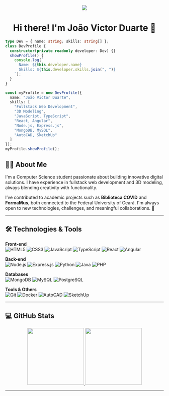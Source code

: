 <div align="center">
  <img src='https://images.weserv.nl/?url=github.com/SrTinny.png?v=4&h=100&w=100&fit=cover&mask=circle&maxage=7d' />
</div>

<h1 align="center">Hi there! I'm João Victor Duarte 👋</h1>

```typescript
type Dev = { name: string; skills: string[] };
class DevProfile {
  constructor(private readonly developer: Dev) {}
  showProfile() {
    console.log(`
      Name: ${this.developer.name}
      Skills: ${this.developer.skills.join(", ")}
    `);
  }
}

const myProfile = new DevProfile({
  name: "João Victor Duarte",
  skills: [
    "Fullstack Web Development",
    "3D Modeling",
    "JavaScript, TypeScript",
    "React, Angular",
    "Node.js, Express.js",
    "MongoDB, MySQL",
    "AutoCAD, SketchUp"
  ]
});
myProfile.showProfile();
```
## 🧑‍💻 About Me

I'm a Computer Science student passionate about building innovative digital solutions. I have experience in fullstack web development and 3D modeling, always blending creativity with functionality.

I’ve contributed to academic projects such as **Biblioteca COVID** and **FormaMus**, both connected to the Federal University of Ceará. I'm always open to new technologies, challenges, and meaningful collaborations. 🚀

---

## 🛠️ Technologies & Tools

**Front-end**  
![HTML5](https://img.shields.io/badge/HTML5-E34F26?style=for-the-badge&logo=html5&logoColor=white)
![CSS3](https://img.shields.io/badge/CSS3-1572B6?style=for-the-badge&logo=css3&logoColor=white)
![JavaScript](https://img.shields.io/badge/JavaScript-F7DF1E?style=for-the-badge&logo=javascript&logoColor=black)
![TypeScript](https://img.shields.io/badge/TypeScript-3178C6?style=for-the-badge&logo=typescript&logoColor=white)
![React](https://img.shields.io/badge/React-61DAFB?style=for-the-badge&logo=react&logoColor=black)
![Angular](https://img.shields.io/badge/Angular-DD0031?style=for-the-badge&logo=angular&logoColor=white)

**Back-end**  
![Node.js](https://img.shields.io/badge/Node.js-339933?style=for-the-badge&logo=nodedotjs&logoColor=white)
![Express.js](https://img.shields.io/badge/Express.js-000000?style=for-the-badge&logo=express&logoColor=white)
![Python](https://img.shields.io/badge/Python-3776AB?style=for-the-badge&logo=python&logoColor=white)
![Java](https://img.shields.io/badge/Java-007396?style=for-the-badge&logo=java&logoColor=white)
![PHP](https://img.shields.io/badge/PHP-777BB4?style=for-the-badge&logo=php&logoColor=white)

**Databases**  
![MongoDB](https://img.shields.io/badge/MongoDB-47A248?style=for-the-badge&logo=mongodb&logoColor=white)
![MySQL](https://img.shields.io/badge/MySQL-4479A1?style=for-the-badge&logo=mysql&logoColor=white)
![PostgreSQL](https://img.shields.io/badge/PostgreSQL-4169E1?style=for-the-badge&logo=postgresql&logoColor=white)

**Tools & Others**  
![Git](https://img.shields.io/badge/Git-F05032?style=for-the-badge&logo=git&logoColor=white)
![Docker](https://img.shields.io/badge/Docker-2496ED?style=for-the-badge&logo=docker&logoColor=white)
![AutoCAD](https://img.shields.io/badge/AutoCAD-E94E32?style=for-the-badge&logo=autodesk&logoColor=white)
![SketchUp](https://img.shields.io/badge/SketchUp-DA251D?style=for-the-badge&logo=sketchup&logoColor=white)

---

## 💻 GitHub Stats

<div align="center">
  <a href="https://github.com/SrTinny">
    <img height="180em" src="https://github-readme-stats.vercel.app/api?username=SrTinny&show_icons=true&theme=dracula&include_all_commits=true&count_private=true&hide_rank=true"/>
    <img height="180em" src="https://github-readme-stats.vercel.app/api/top-langs/?username=SrTinny&layout=donut&theme=dracula"/>
  </a>
</div>

---


